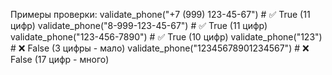 Примеры проверки:
validate_phone("+7 (999) 123-45-67")  # ✅ True (11 цифр)
validate_phone("8-999-123-45-67")     # ✅ True (11 цифр)
validate_phone("123-456-7890")        # ✅ True (10 цифр)
validate_phone("123")                 # ❌ False (3 цифры - мало)
validate_phone("12345678901234567")   # ❌ False (17 цифр - много)